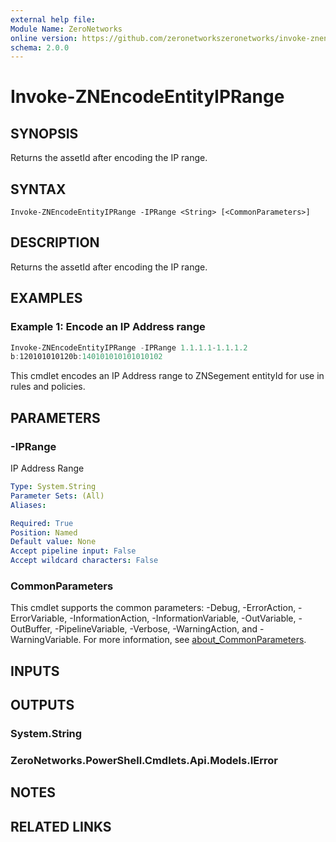 ```yaml
---
external help file:
Module Name: ZeroNetworks
online version: https://github.com/zeronetworkszeronetworks/invoke-znencodeentityiprange
schema: 2.0.0
---
```


# Invoke-ZNEncodeEntityIPRange

## SYNOPSIS
Returns the assetId after encoding the IP range.

## SYNTAX

```
Invoke-ZNEncodeEntityIPRange -IPRange <String> [<CommonParameters>]
```

## DESCRIPTION
Returns the assetId after encoding the IP range.

## EXAMPLES

### Example 1: Encode an IP Address range
```powershell
Invoke-ZNEncodeEntityIPRange -IPRange 1.1.1.1-1.1.1.2 
b:120101010120b:140101010101010102
```

This cmdlet encodes an IP Address range to ZNSegement entityId for use in rules and policies.

## PARAMETERS

### -IPRange
IP Address Range

```yaml
Type: System.String
Parameter Sets: (All)
Aliases:

Required: True
Position: Named
Default value: None
Accept pipeline input: False
Accept wildcard characters: False
```

### CommonParameters
This cmdlet supports the common parameters: -Debug, -ErrorAction, -ErrorVariable, -InformationAction, -InformationVariable, -OutVariable, -OutBuffer, -PipelineVariable, -Verbose, -WarningAction, and -WarningVariable. For more information, see [about_CommonParameters](http://go.microsoft.com/fwlink/?LinkID=113216).

## INPUTS

## OUTPUTS

### System.String

### ZeroNetworks.PowerShell.Cmdlets.Api.Models.IError

## NOTES

## RELATED LINKS

